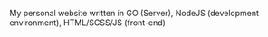 My personal website written in 
GO (Server), NodeJS (development environment), HTML/SCSS/JS (front-end)